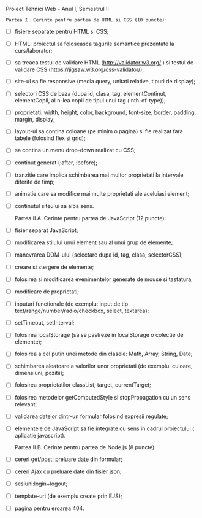 Proiect Tehnici Web - Anul I, Semestrul II

	Partea I. Cerinte pentru partea de HTML si CSS (10 puncte):

- [ ] fisiere separate pentru HTML si CSS;
  
- [ ] HTML: proiectul sa foloseasca tagurile semantice prezentate la curs/laborator;
  
- [ ] sa treaca testul de validare HTML (http://validator.w3.org/ ) si testul de validare CSS (https://jigsaw.w3.org/css-validator/);
  
- [ ] site-ul sa fie responsive (media query, unitati relative, tipuri de display);
  
- [ ] selectori CSS de baza (dupa id, clasa, tag, elementContinut, elementCopil, al n-lea copil de tipul unui tag (:nth-of-type));
  
- [ ] proprietati: width, height, color, background, font-size, border, padding, margin, display;
  
- [ ] layout-ul sa contina coloane (pe minim o pagina) si fie realizat fara tabele (folosind flex si grid);
  
- [ ] sa contina un menu drop-down realizat cu CSS;
  
- [ ] continut generat (:after, :before);
  
- [ ] tranzitie care implica schimbarea mai multor proprietati la intervale diferite de timp;
  
- [ ] animatie care sa modifice mai multe proprietati ale aceluiasi element;
  
- [ ] continutul siteului sa aiba sens.


	Partea II.A. Cerinte pentru partea de JavaScript (12 puncte):

- [ ] fisier separat JavaScript;
  
- [ ] modificarea stilului unui element sau al unui grup de elemente;
  
- [ ] manevrarea DOM-ului (selectare dupa id, tag, clasa, selectorCSS);
  
- [ ] creare si stergere de elemente;
  
- [ ] folosirea si modificarea evenimentelor generate de mouse si tastatura;
  
- [ ] modificare de proprietati;
  
- [ ] inputuri functionale (de exemplu: input de tip text/range/number/radio/checkbox, select, textarea);
  
- [ ] setTimeout, setInterval;
  
- [ ] folosirea localStorage (sa se pastreze in localStorage o colectie de elemente);
  
- [ ] folosirea a cel putin unei metode din clasele: Math, Array, String, Date;
  
- [ ] schimbarea aleatoare a valorilor unor proprietati (de exemplu: culoare, dimensiuni, pozitii);
  
- [ ] folosirea proprietatilor classList, target, currentTarget;
  
- [ ] folosirea metodelor getComputedStyle si stopPropagation cu un sens relevant;
  
- [ ] validarea datelor dintr-un formular folosind expresii regulate;
  
- [ ] elementele de JavaScript sa fie integrate cu sens in cadrul proiectului ( aplicatie javascript).


	Partea II.B. Cerinte pentru partea de Node.js (8 puncte):

- [ ] cereri get/post: preluare date din formular;
  
- [ ] cereri Ajax cu preluare date din fisier json;
  
- [ ] sesiuni:login+logout;
  
- [ ] template-uri (de exemplu create prin EJS);
  
- [ ] pagina pentru eroarea 404.
